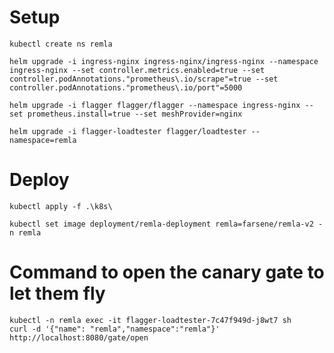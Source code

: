 # Setup

```
kubectl create ns remla
```

```
helm upgrade -i ingress-nginx ingress-nginx/ingress-nginx --namespace ingress-nginx --set controller.metrics.enabled=true --set controller.podAnnotations."prometheus\.io/scrape"=true --set controller.podAnnotations."prometheus\.io/port"=5000
```

```
helm upgrade -i flagger flagger/flagger --namespace ingress-nginx --set prometheus.install=true --set meshProvider=nginx
```

```
helm upgrade -i flagger-loadtester flagger/loadtester --namespace=remla
```

# Deploy

```
kubectl apply -f .\k8s\  
```

```
kubectl set image deployment/remla-deployment remla=farsene/remla-v2 -n remla
```

#  Command to open the canary gate to let them fly
```
kubectl -n remla exec -it flagger-loadtester-7c47f949d-j8wt7 sh
curl -d '{"name": "remla","namespace":"remla"}' http://localhost:8080/gate/open
```